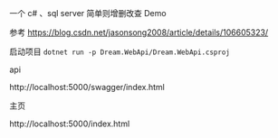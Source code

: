 一个 c# 、sql server 简单则增删改查 Demo

参考
https://blog.csdn.net/jasonsong2008/article/details/106605323/

启动项目
`dotnet run -p Dream.WebApi/Dream.WebApi.csproj`

api

http://localhost:5000/swagger/index.html

主页

http://localhost:5000/index.html
